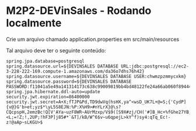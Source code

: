 # M2P2-DEVinSales - Rodando localmente

Crie um arquivo chamado application.properties em src/main/resources

Tal arquivo deve ter o seguinte conteúdo:

```
spring.jpa.database=postgresql
spring.datasource.url=${DEVINSALES DATABASE URL:jdbc:postgresql://ec2-3-228-222-169.compute-1.amazonaws.com/da36o7dhs76h42}
spring.datasource.username=${DEVINSALES DATABASE USER:chwmzpzmmycxkm}
spring.datasource.password=${DEVINSALES DATABASE PASSWORD:f11041a5e49a141314173c638c99009819bb4bd48122fe24a66ab060f89444b1}
spring.jpa.hibernate.ddl-auto=update
security.jwt.expiration=86400000
security.jwt.secret=A+X;fTJP&Pd,TD9dwVq(hsHX,ya^<wsD_UK7L+@=S;{'CydP]{v@}G'b>et;yz$*\yL5S8EJN:%P:X%H9>#nYLrX}@\s?CQcpspH,2emzBc!Q[V'AYa~uzF8WR~AUrMzxp/V$9([S9X#zj/CH('#]B_Hc+%fGhe27YB;^j4\Xk=Ju"Ap~_&<L;=!Z;!,2UP;!hF3P]j85#*`&T]/kB/W^6$v~u6qpejL>kY^f)sy4:qTq_Ec!-z!@aAp~sLKGU>$
```